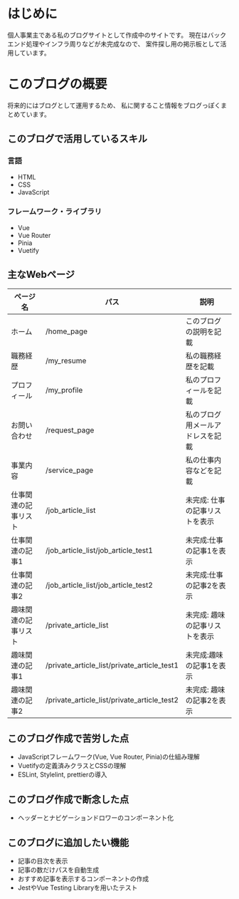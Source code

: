 # はじめに
個人事業主である私のブログサイトとして作成中のサイトです。
現在はバックエンド処理やインフラ周りなどが未完成なので、
案件探し用の掲示板として活用しています。


# このブログの概要
将来的にはブログとして運用するため、
私に関すること情報をブログっぽくまとめています。

## このブログで活用しているスキル
### 言語
- HTML
- CSS
- JavaScript

### フレームワーク・ライブラリ
- Vue
- Vue Router
- Pinia
- Vuetify

## 主なWebページ

|  ページ名  |  パス  |  説明  |
| ---- | ---- |---- |
| ホーム   | /home_page | このブログの説明を記載 |
| 職務経歴 | /my_resume | 私の職務経歴を記載 |
| プロフィール | /my_profile | 私のプロフィールを記載 |
| お問い合わせ | /request_page | 私のブログ用メールアドレスを記載 |
| 事業内容 | /service_page | 私の仕事内容などを記載 |
| 仕事関連の記事リスト | /job_article_list | 未完成: 仕事の記事リストを表示 |
| 仕事関連の記事1  | /job_article_list/job_article_test1 | 未完成:仕事の記事1を表示 |
| 仕事関連の記事2  | /job_article_list/job_article_test2 | 未完成:仕事の記事2を表示 |
| 趣味関連の記事リスト |/private_article_list  | 未完成: 趣味の記事リストを表示 |
| 趣味関連の記事1  | /private_article_list/private_article_test1 | 未完成:趣味の記事1を表示 |
| 趣味関連の記事2  | /private_article_list/private_article_test2 |未完成: 趣味の記事2を表示 |

## このブログ作成で苦労した点
- JavaScriptフレームワーク(Vue, Vue Router, Pinia)の仕組み理解
- Vuetifyの定義済みクラスとCSSの理解
- ESLint, Stylelint, prettierの導入

## このブログ作成で断念した点
- ヘッダーとナビゲーションドロワーのコンポーネント化

## このブログに追加したい機能
- 記事の目次を表示
- 記事の数だけパスを自動生成
- おすすめ記事を表示するコンポーネントの作成
- JestやVue Testing Libraryを用いたテスト
